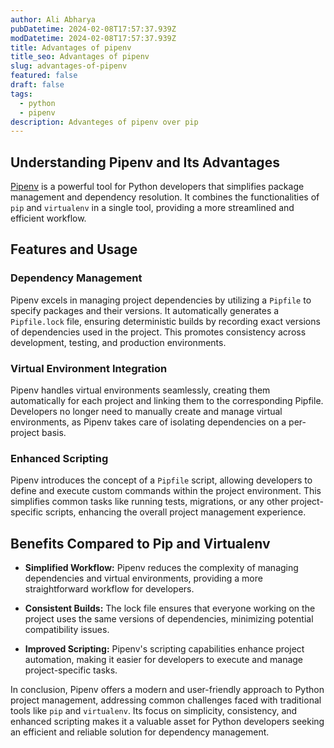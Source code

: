 ```yaml
---
author: Ali Abharya
pubDatetime: 2024-02-08T17:57:37.939Z
modDatetime: 2024-02-08T17:57:37.939Z
title: Advantages of pipenv
title_seo: Advantages of pipenv
slug: advantages-of-pipenv
featured: false
draft: false
tags:
  - python
  - pipenv
description: Advanteges of pipenv over pip
---
```


## Understanding Pipenv and Its Advantages

[Pipenv](https://pipenv.pypa.io/) is a powerful tool for Python developers that simplifies package management and dependency resolution. It combines the functionalities of `pip` and `virtualenv` in a single tool, providing a more streamlined and efficient workflow.

## Features and Usage

### Dependency Management

Pipenv excels in managing project dependencies by utilizing a `Pipfile` to specify packages and their versions. It automatically generates a `Pipfile.lock` file, ensuring deterministic builds by recording exact versions of dependencies used in the project. This promotes consistency across development, testing, and production environments.

### Virtual Environment Integration

Pipenv handles virtual environments seamlessly, creating them automatically for each project and linking them to the corresponding Pipfile. Developers no longer need to manually create and manage virtual environments, as Pipenv takes care of isolating dependencies on a per-project basis.

### Enhanced Scripting

Pipenv introduces the concept of a `Pipfile` script, allowing developers to define and execute custom commands within the project environment. This simplifies common tasks like running tests, migrations, or any other project-specific scripts, enhancing the overall project management experience.

## Benefits Compared to Pip and Virtualenv

- **Simplified Workflow:** Pipenv reduces the complexity of managing dependencies and virtual environments, providing a more straightforward workflow for developers.

- **Consistent Builds:** The lock file ensures that everyone working on the project uses the same versions of dependencies, minimizing potential compatibility issues.

- **Improved Scripting:** Pipenv's scripting capabilities enhance project automation, making it easier for developers to execute and manage project-specific tasks.

In conclusion, Pipenv offers a modern and user-friendly approach to Python project management, addressing common challenges faced with traditional tools like `pip` and `virtualenv`. Its focus on simplicity, consistency, and enhanced scripting makes it a valuable asset for Python developers seeking an efficient and reliable solution for dependency management.
